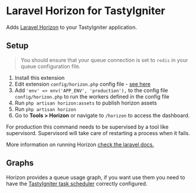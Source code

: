 Laravel Horizon for TastyIgniter
=
Adds [Laravel Horizon](https://horizon.laravel.com/) to your TastyIgniter application.

## Setup
> You should ensure that your queue connection is set to `redis` in your queue configuration file.

1. Install this extension
2. Edit extension `config/horizon.php` config file - [see here](https://divinglaravel.com/horizon/before-the-dive)
3. Add `'env' => env('APP_ENV', 'production'),` to the config file `config/horizon.php` to run the workers defined in the config file
4. Run `php artisan horizon:assets` to publish horizon assets
4. Run `php artisan horizon`
5. Go to **Tools > Horizon** or navigate to `/horizon` to access the dashboard.

For production this command needs to be supervised by a tool like supervisord.
Supervisord will take care of restarting a process when it fails.

More information on running Horizon [check the laravel docs.](https://laravel.com/docs/master/horizon#running-horizon)

## Graphs
Horizon provides a queue usage graph, if you want use them you need to have the [TastyIgniter task scheduler](https://tastyigniter.com/docs/master/installation#setting-up-the-task-scheduler) correctly configured.
